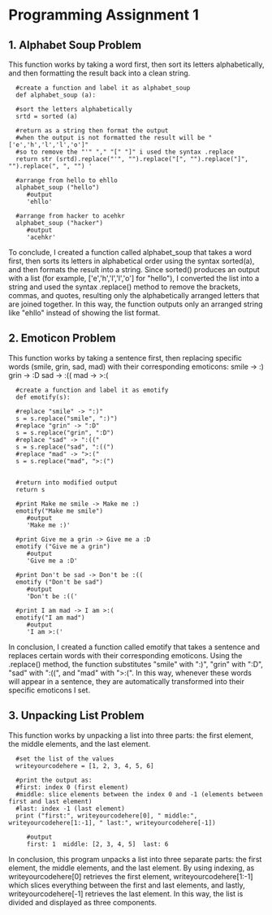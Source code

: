 # Programming Assignment 1

## 1. Alphabet Soup Problem
   This function works by taking a word first, then sort its letters alphabetically, and then formatting the result back into a clean string.

      #create a function and label it as alphabet_soup
      def alphabet_soup (a): 

      #sort the letters alphabetically
      srtd = sorted (a)

      #return as a string then format the output
      #when the output is not formatted the result will be "['e','h','l','l','o']"
      #so to remove the "'" "," "[" "]" i used the syntax .replace
      return str (srtd).replace("'", "").replace("[", "").replace("]", "").replace(", ", "") '
      
      #arrange from hello to ehllo
      alphabet_soup ("hello")
         #output
         'ehllo'

      #arrange from hacker to acehkr
      alphabet_soup ("hacker")
         #output
         'acehkr'
 
   To conclude, I created a function called alphabet_soup that takes a word first, then sorts its letters in alphabetical order using the syntax sorted(a), and then formats the result into a string. Since sorted() produces an output with a list (for example, ['e','h','l','l','o'] for "hello"), I converted the list into a string and used the syntax .replace() method to remove the brackets, commas, and quotes, resulting only the alphabetically arranged letters that are joined together. In this way, the function outputs only an arranged string like "ehllo" instead of showing the list format.

   
## 2. Emoticon Problem
   This function works by taking a sentence first, then replacing specific words (smile, grin, sad, mad) with their corresponding emoticons:
      smile   ->    :)
      grin    ->    :D
      sad     ->    :((
      mad     ->    >:(

      #create a function and label it as emotify
      def emotify(s):  
      
      #replace "smile" -> ":)" 
      s = s.replace("smile", ":)")  
      #replace "grin" -> ":D"
      s = s.replace("grin", ":D")  
      #replace "sad" -> ":(("
      s = s.replace("sad", ":((")  
      #replace "mad" -> ">:("
      s = s.replace("mad", ">:(")  


      #return into modified output
      return s

      #print Make me smile -> Make me :)
      emotify("Make me smile")
         #output
         'Make me :)'
   
      #print Give me a grin -> Give me a :D
      emotify ("Give me a grin")
         #output
         'Give me a :D'

      #print Don't be sad -> Don't be :((
      emotify ("Don't be sad")
         #output
         'Don't be :(('

      #print I am mad -> I am >:(
      emotify("I am mad")
         #output
         'I am >:('

   In conclusion, I created a function called emotify that takes a sentence and replaces certain words with their corresponding emoticons. Using the .replace() method, the function substitutes "smile" with ":)", "grin" with ":D", "sad" with ":((", and "mad" with ">:(". In this way, whenever these words will appear in a sentence, they are automatically transformed into their specific emoticons I set.



## 3. Unpacking List Problem
   This function works by unpacking a list into three parts: the first element, the middle elements, and the last element.

      #set the list of the values
      writeyourcodehere = [1, 2, 3, 4, 5, 6]

      #print the output as:
      #first: index 0 (first element)
      #middle: slice elements between the index 0 and -1 (elements between first and last element)
      #last: index -1 (last element)
      print ("first:", writeyourcodehere[0], " middle:", writeyourcodehere[1:-1], " last:", writeyourcodehere[-1])

         #output
         first: 1  middle: [2, 3, 4, 5]  last: 6


   In conclusion, this program unpacks a list into three separate parts: the first element, the middle elements, and the last element. By using indexing, as writeyourcodehere[0] retrieves the first element, writeyourcodehere[1:-1] which slices everything between the first and last elements, and lastly, writeyourcodehere[-1] retrieves the last element. In this way, the list is divided and displayed as three components.
